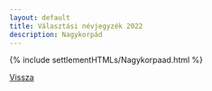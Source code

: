 ```yaml
---
layout: default
title: Választási névjegyzék 2022
description: Nagykorpád
---
```


{% include settlementHTMLs/Nagykorpaad.html %}

[Vissza](./)